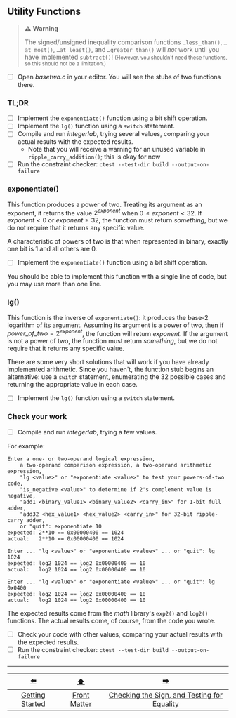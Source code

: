 ## Utility Functions

> ⚠️ **Warning**
> 
> The signed/unsigned inequality comparison functions `…less_than()`, `…at_most()`, `…at_least()`, and `…greater_than()` will *not* work until you have implemented `subtract()`!
> <small>(However, you shouldn't need these functions, so this should not be a limitation.)</small>

- [ ] Open *basetwo.c* in your editor.
  You will see the stubs of two functions there.


### TL;DR

- [ ] Implement the `exponentiate()` function using a bit shift operation.
- [ ] Implement the `lg()` function using a `switch` statement.
- [ ] Compile and run *integerlab*, trying several values, comparing your actual results with the expected results.
  - Note that you will receive a warning for an unused variable in `ripple_carry_addition()`;
    this is okay for now
- [ ] Run the constraint checker: `ctest --test-dir build --output-on-failure`

### exponentiate()

This function produces a power of two.
Treating its argument as an exponent, it returns the value $2^{exponent}$ when $0 \le exponent < 32$.
If $exponent < 0$ or $exponent \ge 32$, the function must return *something*, but we do not require that it returns any specific value.

A characteristic of powers of two is that when represented in binary, exactly one bit is 1 and all others are 0.

- [ ] Implement the `exponentiate()` function using a bit shift operation.

You should be able to implement this function with a single line of code,
but you may use more than one line.


### lg()

This function is the inverse of `exponentiate()`:
it produces the base-2 logarithm of its argument.
Assuming its argument is a power of two, then if $power\_of\_two = 2^{exponent}$, the function will return $exponent$.
If the argument is not a power of two, the function must return *something*, but we do not require that it returns any specific value.

There are some very short solutions that will work if you have already implemented arithmetic.
Since you haven't, the function stub begins an alternative:
use a `switch` statement, enumerating the 32 possible cases and returning the appropriate value in each case.

- [ ] Implement the `lg()` function using a `switch` statement.

### Check your work

- [ ] Compile and run *integerlab*, trying a few values.

For example:
```
Enter a one- or two-operand logical expression,
    a two-operand comparison expression, a two-operand arithmetic expression,
    "lg <value>" or "exponentiate <value>" to test your powers-of-two code,
    "is_negative <value>" to determine if 2's complement value is negative,
    "add1 <binary_value1> <binary_value2> <carry_in>" for 1-bit full adder,
    "add32 <hex_value1> <hex_value2> <carry_in>" for 32-bit ripple-carry adder,
    or "quit": exponentiate 10
expected: 2**10 == 0x00000400 == 1024
actual:   2**10 == 0x00000400 == 1024

Enter ... "lg <value>" or "exponentiate <value>" ... or "quit": lg 1024
expected: log2 1024 == log2 0x00000400 == 10
actual:   log2 1024 == log2 0x00000400 == 10

Enter ... "lg <value>" or "exponentiate <value>" ... or "quit": lg 0x0400
expected: log2 1024 == log2 0x00000400 == 10
actual:   log2 1024 == log2 0x00000400 == 10
```

The expected results come from the *math* library's `exp2()` and `log2()` functions.
The actual results come, of course, from the code you wrote.

- [ ] Check your code with other values, comparing your actual results with the expected results.
- [ ] Run the constraint checker: `ctest --test-dir build --output-on-failure`

---

|       [⬅️](01-getting-started.md)        |      [⬆️](../README.md)      |                     [➡️](03-negative-and-equality.md)                      |
|:----------------------------------------:|:----------------------------:|:--------------------------------------------------------------------------:|
| [Getting Started](01-getting-started.md) | [Front Matter](../README.md) | [Checking the Sign, and Testing for Equality](03-negative-and-equality.md) |
